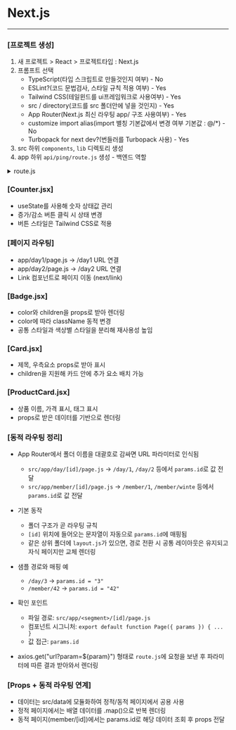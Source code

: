 # Next.js

---
### [프로젝트 생성]
1. 새 프로젝트 > React > 프로젝트타입 : Next.js
2. 프롬프트 선택
   - TypeScript(타입 스크립트로 만들것인지 여부) - No
   - ESLint?(코드 문법검사, 스타일 규칙 적용 여부) - Yes
   - Tailwind CSS(테일윈드를 ui프레임워크로 사용여부) - Yes
   - src / directory(코드를 src 폴더안에 넣을 것인지) - Yes
   - App Router(Next.js 최신 라우팅 app/ 구조 사용여부) - Yes
   - customize import alias(import 별칭 기본값에서 변경 여부 기본값 : @/*) - No
   - Turbopack for next dev?(번들러를 Turbopack 사용) - Yes
3. src 하위 `components`, `lib` 디렉토리 생성
4. app 하위 `api/ping/route.js` 생성 - 백엔드 역할
<details>
<summary>route.js</summary>

```js
export async function GET() {
   return new Response(JSON.stringify({ ok: true, ts: Date.now() }), {
   headers: { "Content-Type": "application/json" },
   });
}
```
</details>

### [Counter.jsx]
- useState를 사용해 숫자 상태값 관리
- 증가/감소 버튼 클릭 시 상태 변경
- 버튼 스타일은 Tailwind CSS로 적용

### [페이지 라우팅]
- app/day1/page.js → /day1 URL 연결
- app/day2/page.js → /day2 URL 연결
- Link 컴포넌트로 페이지 이동 (next/link)

### [Badge.jsx]
- color와 children을 props로 받아 렌더링
- color에 따라 className 동적 변경
- 공통 스타일과 색상별 스타일을 분리해 재사용성 높임

### [Card.jsx]
- 제목, 우측요소 props로 받아 표시
- children을 지원해 카드 안에 추가 요소 배치 가능

### [ProductCard.jsx]
- 상품 이름, 가격 표시, 태그 표시
- props로 받은 데이터를 기반으로 렌더링

### [동적 라우팅 정리]

- App Router에서 폴더 이름을 대괄호로 감싸면 URL 파라미터로 인식됨
   - `src/app/day/[id]/page.js` → `/day/1`, `/day/2` 등에서 `params.id`로 값 전달
   - `src/app/member/[id]/page.js` → `/member/1`, `/member/winte` 등에서 `params.id`로 값 전달

- 기본 동작
   - 폴더 구조가 곧 라우팅 규칙
   - `[id]` 위치에 들어오는 문자열이 자동으로 `params.id`에 매핑됨
   - 같은 상위 폴더에 `layout.js`가 있으면, 경로 전환 시 공통 레이아웃은 유지되고 자식 페이지만 교체 렌더링

- 샘플 경로와 매핑 예
   - `/day/3`  → `params.id = "3"`
   - `/member/42` → `params.id = "42"`

- 확인 포인트
   - 파일 경로: `src/app/<segment>/[id]/page.js`
   - 컴포넌트 시그니처: `export default function Page({ params }) { ... }`
   - 값 접근: `params.id`

- axios.get("url?param=${param}") 형태로 `route.js`에 요청을 보낸 후 파라미터에 따른 결과 받아와서 렌더링

### [Props + 동적 라우팅 연계]
- 데이터는 src/data에 모듈화하여 정적/동적 페이지에서 공용 사용
- 정적 페이지에서는 배열 데이터를 .map()으로 반복 렌더링
- 동적 페이지(member/[id])에서는 params.id로 해당 데이터 조회 후 props 전달
